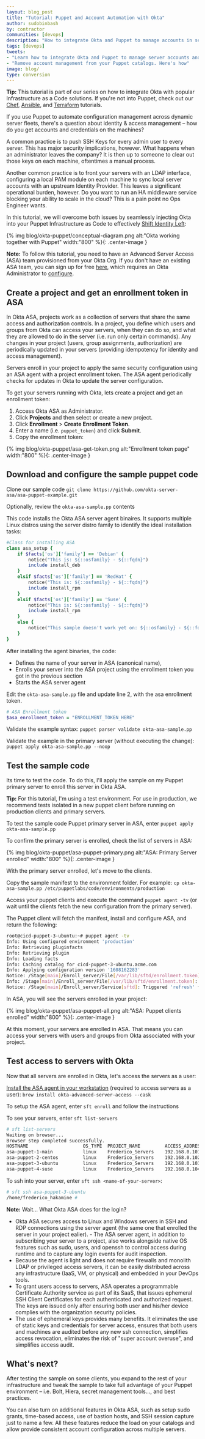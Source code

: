 ```yaml
---
layout: blog_post
title: "Tutorial: Puppet and Account Automation with Okta"
author: sudobinbash
by: contractor
communities: [devops]
description: "How to integrate Okta and Puppet to manage accounts in servers while abstracting account management from your catalogs"
tags: [devops]
tweets:
- "Learn how to integrate Okta and Puppet to manage server accounts and abstract account management from your catalogs"
- "Remove account management from your Puppet catalogs. Here's how"
image: blog/
type: conversion
---
```


**Tip:** This tutorial is part of our series on how to integrate Okta with popular Infrastructure as a Code solutions. If you're not into Puppet, check out our [Chef](/blog/2021/??/??/okta-chef), [Ansible](/blog/2021/??/??/okta-ansible), and [Terraform](/blog/2020/04/24/okta-terraform-automate-identity-and-infrastructure) tutorials.

If you use Puppet to automate configuration management across dynamic server fleets, there's a question about identity & access management – how do you get accounts and credentials on the machines?

A common practice is to push SSH Keys for every admin user to every server. This has major security implications, however. What happens when an administrator leaves the company? It is then up to someone to clear out those keys on each machine, oftentimes a manual process.

Another common practice is to front your servers with an LDAP interface, configuring a local PAM module on each machine to sync local server accounts with an upstream Identity Provider. This leaves a significant operational burden, however. Do you want to run an HA middleware service blocking your ability to scale in the cloud? This is a pain point no Ops Engineer wants.

In this tutorial, we will overcome both issues by seamlessly injecting Okta into your Puppet Infrastructure as Code to effectively [Shift Identity Left](https://www.okta.com/blog/2019/07/shift-identity-left-secure-devops-automation-with-okta/):

{% img blog/okta-puppet/conceptual-diagram.png alt:"Okta working together with Puppet" width:"800" %}{: .center-image }

**Note:** To follow this tutorial, you need to have an Advanced Server Access (ASA) team provisioned from your Okta Org. If you don't have an existing ASA team, you can sign up for free [here](https://app.scaleft.com/p/signupV2), which requires an Okta Administrator to [configure](https://help.okta.com/en/prod/Content/Topics/Adv_Server_Access/docs/setup/getting-started.htm).

## Create a project and get an enrollment token in ASA

In Okta ASA, projects work as a collection of servers that share the same access and authorization controls. In a project, you define which users and groups from Okta can access your servers, when they can do so, and what they are allowed to do in the server (i.e. run only certain commands). Any changes in your project (users, group assignments, authorization) are periodically updated in your servers (providing idempotency for identity and access management).

Servers enroll in your project to apply the same security configuration using an ASA agent with a project enrollment token. The ASA agent periodically checks for updates in Okta to update the server configuration.

To get your servers running with Okta, lets create a project and get an enrollment token:

1. Access Okta ASA as Administrator.
2. Click **Projects** and then select or create a new project.
3. Click **Enrollment** > **Create Enrollment Token**.
4. Enter a name (i.e. `puppet_token`) and click **Submit**.
5. Copy the enrollment token:

{% img blog/okta-puppet/asa-get-token.png alt:"Enrollment token page" width:"800" %}{: .center-image }

## Download and configure the sample puppet code

Clone our sample code `git clone https://github.com/okta-server-asa/asa-puppet-example.git`

Optionally, review the `okta-asa-sample.pp` contents

This code installs the Okta ASA server agent binaires. It supports multiple Linux distros using the server distro family to identify the ideal installation tasks:

```rb
#Class for installing ASA
class asa_setup {
    if $facts['os']['family'] == 'Debian' {
        notice("This is: ${::osfamily} - ${::fqdn}")
        include install_deb
    }
    elsif $facts['os']['family'] == 'RedHat' {
        notice("This is: ${::osfamily} - ${::fqdn}")
        include install_rpm
    }
    elsif $facts['os']['family'] == 'Suse' {
        notice("This is: ${::osfamily} - ${::fqdn}")
        include install_rpm
    }
    else {
        notice("This sample doesn't work yet on: ${::osfamily} - ${::fqdn}")
    }
}
```

After installing the agent binaries, the code:

- Defines the name of your server in ASA (canonical name),
- Enrolls your server into the ASA project using the enrollment token you got in the previous section
- Starts the ASA server agent

Edit the `okta-asa-sample.pp` file and update line 2, with the asa enrollment token.

```rb
# ASA Enrollment token
$asa_enrollment_token = "ENROLLMENT_TOKEN_HERE"
```

Validate the example syntax: `puppet parser validate okta-asa-sample.pp`

Validate the example in the primary server (without executing the change): `puppet apply okta-asa-sample.pp --noop`

## Test the sample code

Its time to test the code. To do this, I'll apply the sample on my Puppet primary server to enroll this server in Okta ASA.

**Tip:** For this tutorial, I'm using a test environment. For use in production, we recommend tests isolated in a new puppet client before running on production clients and primary servers.

To test the sample code Puppet primary server in ASA, enter `puppet apply okta-asa-sample.pp`

To confirm the primary server is enrolled, check the list of servers in ASA:

{% img blog/okta-puppet/asa-puppet-primary.png alt:"ASA: Primary Server enrolled" width:"800" %}{: .center-image }

With the primary server enrolled, let's move to the clients.

Copy the sample manifest to the environment folder. For example: `cp okta-asa-sample.pp /etc/puppetlabs/code/environments/production`

Access your puppet clients and execute the command `puppet agent -tv` (or wait until the clients fetch the new configuration from the primary server).

The Puppet client will fetch the manifest, install and configure ASA, and return the following:

```sh
root@cicd-puppet-3-ubuntu:~# puppet agent -tv
Info: Using configured environment 'production'
Info: Retrieving pluginfacts
Info: Retrieving plugin
Info: Loading facts
Info: Caching catalog for cicd-puppet-3-ubuntu.acme.com
Info: Applying configuration version '1608162283'
Notice: /Stage[main]/Enroll_server/File[/var/lib/sftd/enrollment.token]/ensure: defined content as '{sha256}123e122e122we2e'
Info: /Stage[main]/Enroll_server/File[/var/lib/sftd/enrollment.token]: Scheduling refresh of Service[sftd]
Notice: /Stage[main]/Enroll_server/Service[sftd]: Triggered 'refresh' from 1 event
```

In ASA, you will see the servers enrolled in your project:

{% img blog/okta-puppet/asa-puppet-all.png alt:"ASA: Puppet clients enrolled" width:"800" %}{: .center-image }

At this moment, your servers are enrolled in ASA. That means you can access your servers with users and groups from Okta associated with your project.

## Test access to servers with Okta

Now that all servers are enrolled in Okta, let's access the servers as a user:

[Install the ASA agent in your workstation](https://www.google.com/url?q=https://help.okta.com/en/prod/Content/Topics/Adv_Server_Access/docs/sft.htm&sa=D&ust=1610060131465000&usg=AOvVaw1omaR8RXzvDBwm3OddiJVk) (required to access servers as a user): `brew install okta-advanced-server-access --cask`

To setup the ASA agent, enter `sft enroll` and follow the instructions

To see your servers, enter `sft list-servers`

```sh
# sft list-servers
Waiting on browser...
Browser step completed successfully.
HOSTNAME                    OS_TYPE  PROJECT_NAME         ACCESS_ADDRESS
asa-puppet-1-main           linux    Frederico_Servers    192.168.0.101
asa-puppet-2-centos         linux    Frederico_Servers    192.168.0.102
asa-puppet-3-ubuntu         linux    Frederico_Servers    192.168.0.103
asa-puppet-4-suse           linux    Frederico_Servers    192.168.0.104
```

To ssh into your server, enter `sft ssh <name-of-your-server>`:

```sh
# sft ssh asa-puppet-3-ubuntu
/home/frederico_hakamine #  
```

**Note:** Wait... What Okta ASA does for the login?

- Okta ASA secures access to Linux and Windows servers in SSH and RDP connections using the server agent (the same one that enrolled the server in your project ealier). - The ASA server agent, in addition to subscribing your server to a project, also works alongside native OS features such as sudo, users, and openssh to control access during runtime and to capture any login events for audit inspection.
- Because the agent is light and does not require firewalls and monolith LDAP or privileged access servers, it can be easily distributed across any infrastructure (IaaS, VM, or physical) and embedded in your DevOps tools.
- To grant users access to servers, ASA operates a programmable Certificate Authority service as part of its SaaS, that issues ephemeral SSH Client Certificates for each authenticated and authorized request. The keys are issued only after ensuring both user and his/her device complies with the organization security policies.
- The use of ephemeral keys provides many benefits. It eliminates the use of static keys and credentials for server access, ensures that both users and machines are audited before any new ssh connection, simplifies access revocation, eliminates the risk of "super account overuse", and simplifies access audit.

## What's next?

After testing the sample on some clients, you expand to the rest of your infrastructure and tweak the sample to take full advantage of your Puppet environment – i.e. Bolt, Hiera, secret management tools..., and best practices.

You can also turn on additional features in Okta ASA, such as setup sudo grants, time-based access, use of bastion hosts, and SSH session capture just to name a few. All these features reduce the load on your catalogs and allow provide consistent account configuration across multiple servers.